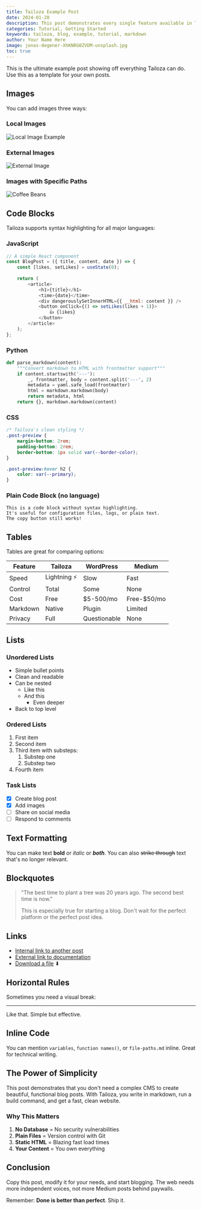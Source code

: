 ```yaml
---
title: Tailoza Example Post
date: 2024-01-20
description: This post demonstrates every single feature available in Tailoza - images, code blocks, tables, lists, and more
categories: Tutorial, Getting Started
keywords: tailoza, blog, example, tutorial, markdown
author: Your Name Here
image: jonas-degener-XhKNRG0ZVDM-unsplash.jpg
toc: true
---
```


This is the ultimate example post showing off everything Tailoza can do. Use this as a template for your own posts.

## Images

You can add images three ways:

### Local Images
![Local Image Example](neom-0SUho_B0nus-unsplash.jpg)

### External Images
![External Image](https://picsum.photos/800/400)

### Images with Specific Paths
![Coffee Beans](images/jonas-degener-XhKNRG0ZVDM-unsplash.jpg)

## Code Blocks

Tailoza supports syntax highlighting for all major languages:

### JavaScript
```javascript
// A simple React component
const BlogPost = ({ title, content, date }) => {
    const [likes, setLikes] = useState(0);
    
    return (
        <article>
            <h1>{title}</h1>
            <time>{date}</time>
            <div dangerouslySetInnerHTML={{ __html: content }} />
            <button onClick={() => setLikes(likes + 1)}>
                👍 {likes}
            </button>
        </article>
    );
};
```

### Python
```python
def parse_markdown(content):
    """Convert markdown to HTML with frontmatter support"""
    if content.startswith('---'):
        _, frontmatter, body = content.split('---', 2)
        metadata = yaml.safe_load(frontmatter)
        html = markdown.markdown(body)
        return metadata, html
    return {}, markdown.markdown(content)
```

### CSS
```css
/* Tailoza's clean styling */
.post-preview {
    margin-bottom: 2rem;
    padding-bottom: 2rem;
    border-bottom: 1px solid var(--border-color);
}

.post-preview:hover h2 {
    color: var(--primary);
}
```

### Plain Code Block (no language)
```
This is a code block without syntax highlighting.
It's useful for configuration files, logs, or plain text.
The copy button still works!
```

## Tables

Tables are great for comparing options:

| Feature | Tailoza | WordPress | Medium |
|---------|---------|-----------|---------|
| Speed | Lightning ⚡ | Slow | Fast |
| Control | Total | Some | None |
| Cost | Free | $5-500/mo | Free-$50/mo |
| Markdown | Native | Plugin | Limited |
| Privacy | Full | Questionable | None |

## Lists

### Unordered Lists
- Simple bullet points
- Clean and readable
- Can be nested
  - Like this
  - And this
    - Even deeper
- Back to top level

### Ordered Lists
1. First item
2. Second item
3. Third item with substeps:
   1. Substep one
   2. Substep two
4. Fourth item

### Task Lists
- [x] Create blog post
- [x] Add images
- [ ] Share on social media
- [ ] Respond to comments

## Text Formatting

You can make text **bold** or *italic* or ***both***. You can also ~~strike through~~ text that's no longer relevant.

## Blockquotes

> "The best time to plant a tree was 20 years ago. The second best time is now."
> 
> This is especially true for starting a blog. Don't wait for the perfect platform or the perfect post idea.

## Links

- [Internal link to another post](../posts/example-post.html)
- [External link to documentation](https://github.com/your-username/tailoza)
- [Download a file](../assets/example.pdf) ⬇

## Horizontal Rules

Sometimes you need a visual break:

---

Like that. Simple but effective.

## Inline Code

You can mention `variables`, `function names()`, or `file-paths.md` inline. Great for technical writing.

## The Power of Simplicity

This post demonstrates that you don't need a complex CMS to create beautiful, functional blog posts. With Tailoza, you write in markdown, run a build command, and get a fast, clean website.

### Why This Matters

1. **No Database** = No security vulnerabilities
2. **Plain Files** = Version control with Git
3. **Static HTML** = Blazing fast load times
4. **Your Content** = You own everything

## Conclusion

Copy this post, modify it for your needs, and start blogging. The web needs more independent voices, not more Medium posts behind paywalls.

Remember: **Done is better than perfect**. Ship it.